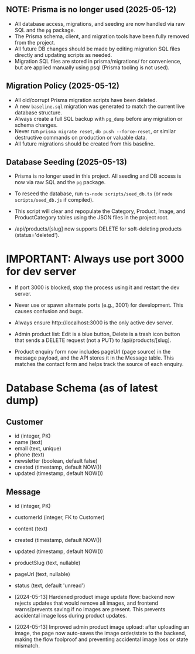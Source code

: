 ## NOTE: Prisma is no longer used (2025-05-12)
- All database access, migrations, and seeding are now handled via raw SQL and the `pg` package.
- The Prisma schema, client, and migration tools have been fully removed from the project.
- All future DB changes should be made by editing migration SQL files directly and updating scripts as needed.
- Migration SQL files are stored in prisma/migrations/ for convenience, but are applied manually using psql (Prisma tooling is not used).

## Migration Policy (2025-05-12)
- All old/corrupt Prisma migration scripts have been deleted.
- A new `baseline.sql` migration was generated to match the current live database structure.
- Always create a full SQL backup with `pg_dump` before any migration or schema changes.
- Never run `prisma migrate reset`, `db push --force-reset`, or similar destructive commands on production or valuable data.
- All future migrations should be created from this baseline.

## Database Seeding (2025-05-13)
- Prisma is no longer used in this project. All seeding and DB access is now via raw SQL and the `pg` package.
- To reseed the database, run `ts-node scripts/seed_db.ts` (or `node scripts/seed_db.js` if compiled).
- This script will clear and repopulate the Category, Product, Image, and ProductCategory tables using the JSON files in the project root.

- /api/products/[slug] now supports DELETE for soft-deleting products (status='deleted').

# IMPORTANT: Always use port 3000 for dev server
- If port 3000 is blocked, stop the process using it and restart the dev server.
- Never use or spawn alternate ports (e.g., 3001) for development. This causes confusion and bugs.
- Always ensure http://localhost:3000 is the only active dev server.

- Admin product list: Edit is a blue button, Delete is a trash icon button that sends a DELETE request (not a PUT) to /api/products/[slug].

- Product enquiry form now includes pageUrl (page source) in the message payload, and the API stores it in the Message table. This matches the contact form and helps track the source of each enquiry.

# Database Schema (as of latest dump)

## Customer
- id (integer, PK)
- name (text)
- email (text, unique)
- phone (text)
- newsletter (boolean, default false)
- created (timestamp, default NOW())
- updated (timestamp, default NOW())

## Message
- id (integer, PK)
- customerId (integer, FK to Customer)
- content (text)
- created (timestamp, default NOW())
- updated (timestamp, default NOW())
- productSlug (text, nullable)
- pageUrl (text, nullable)
- status (text, default 'unread')

- [2024-05-13] Hardened product image update flow: backend now rejects updates that would remove all images, and frontend warns/prevents saving if no images are present. This prevents accidental image loss during product updates.
- [2024-05-13] Improved admin product image upload: after uploading an image, the page now auto-saves the image order/state to the backend, making the flow foolproof and preventing accidental image loss or state mismatch. 